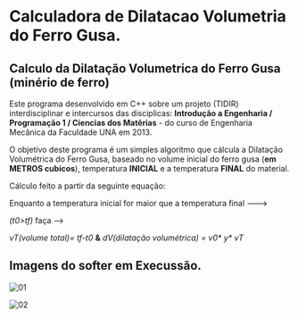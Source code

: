 # Calculadora de Dilatacao Volumetria do Ferro Gusa.
## Calculo da Dilatação Volumetrica do Ferro Gusa (minério de ferro)
Este programa desenvolvido em C++ sobre um projeto (TIDIR) interdisciplinar e intercursos das disciplicas: **Introdução a Engenharia / Programação 1 / Ciencias dos Matêrias** - do curso de Engenharia Mecânica da Faculdade UNA em 2013.

O objetivo deste programa é um simples algoritmo que cálcula a Dilatação Volumétrica do Ferro Gusa, baseado no volume inicial do ferro gusa (**em METROS cubicos**), temperatura **INICIAL** e a temperatura **FINAL** do material.

Cálculo feito a partir da seguinte equação:

Enquanto a temperatura inicial for maior que a temperatura final --->

_(t0>tf)_ faça -->

_vT(volume total)= tf-t0_ **&** 
_dV(dilatação volumétrica) = v0* y* vT_

## Imagens do softer em Execussão.

![01](https://github.com/user-attachments/assets/950c4b97-4c43-4ae6-b0cb-76610ee1af7c)

![02](https://github.com/user-attachments/assets/53ec9a18-3bb2-4da6-bea6-9d592ca05150)
